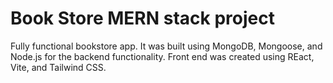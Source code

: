 # Book Store MERN stack project

Fully functional bookstore app.
It was built using MongoDB, Mongoose, and Node.js for the backend functionality. Front end was created using REact, Vite, and Tailwind CSS. 